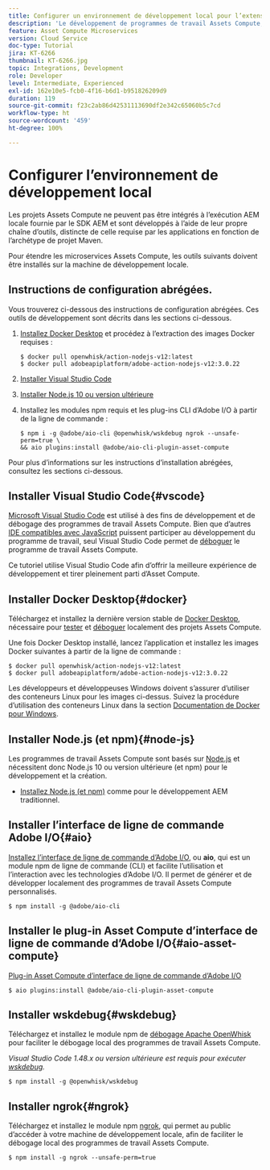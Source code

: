 ```yaml
---
title: Configurer un environnement de développement local pour l’extensibilité Assets Compute
description: 'Le développement de programmes de travail Assets Compute, qui sont des applications JavaScript Node.js, nécessite des outils de développement spécifiques dont AEM n’est pas coutumier : Node.js, divers modules npm, ainsi que Docker Desktop et Microsoft Visual Studio Code.'
feature: Asset Compute Microservices
version: Cloud Service
doc-type: Tutorial
jira: KT-6266
thumbnail: KT-6266.jpg
topic: Integrations, Development
role: Developer
level: Intermediate, Experienced
exl-id: 162e10e5-fcb0-4f16-b6d1-b951826209d9
duration: 119
source-git-commit: f23c2ab86d42531113690df2e342c65060b5c7cd
workflow-type: ht
source-wordcount: '459'
ht-degree: 100%

---
```


# Configurer l’environnement de développement local

Les projets Assets Compute ne peuvent pas être intégrés à l’exécution AEM locale fournie par le SDK AEM et sont développés à l’aide de leur propre chaîne d’outils, distincte de celle requise par les applications en fonction de l’archétype de projet Maven.

Pour étendre les microservices Assets Compute, les outils suivants doivent être installés sur la machine de développement locale.

## Instructions de configuration abrégées.

Vous trouverez ci-dessous des instructions de configuration abrégées. Ces outils de développement sont décrits dans les sections ci-dessous.

1. [Installez Docker Desktop](https://www.docker.com/products/docker-desktop) et procédez à l’extraction des images Docker requises :

   ```
   $ docker pull openwhisk/action-nodejs-v12:latest
   $ docker pull adobeapiplatform/adobe-action-nodejs-v12:3.0.22
   ```

1. [Installer Visual Studio Code](https://code.visualstudio.com/download)
1. [Installer Node.js 10 ou version ultérieure](../../local-development-environment/development-tools.md#node-js)
1. Installez les modules npm requis et les plug-ins CLI d’Adobe I/O à partir de la ligne de commande :

   ```
   $ npm i -g @adobe/aio-cli @openwhisk/wskdebug ngrok --unsafe-perm=true \
   && aio plugins:install @adobe/aio-cli-plugin-asset-compute
   ```

Pour plus d’informations sur les instructions d’installation abrégées, consultez les sections ci-dessous.

## Installer Visual Studio Code{#vscode}

[Microsoft Visual Studio Code](https://code.visualstudio.com/download) est utilisé à des fins de développement et de débogage des programmes de travail Assets Compute. Bien que d’autres [IDE compatibles avec JavaScript](../../local-development-environment/development-tools.md#set-up-the-development-ide) puissent participer au développement du programme de travail, seul Visual Studio Code permet de [déboguer](../test-debug/debug.md) le programme de travail Assets Compute.

Ce tutoriel utilise Visual Studio Code afin d’offrir la meilleure expérience de développement et tirer pleinement parti d’Asset Compute.

## Installer Docker Desktop{#docker}

Téléchargez et installez la dernière version stable de [Docker Desktop](https://www.docker.com/products/docker-desktop), nécessaire pour [tester](../test-debug/test.md) et [déboguer](../test-debug/debug.md) localement des projets Assets Compute.

Une fois Docker Desktop installé, lancez l’application et installez les images Docker suivantes à partir de la ligne de commande :

```
$ docker pull openwhisk/action-nodejs-v12:latest
$ docker pull adobeapiplatform/adobe-action-nodejs-v12:3.0.22
```

Les développeurs et développeuses Windows doivent s’assurer d’utiliser des conteneurs Linux pour les images ci-dessus. Suivez la procédure d’utilisation des conteneurs Linux dans la section [Documentation de Docker pour Windows](https://docs.docker.com/docker-for-windows/).

## Installer Node.js (et npm){#node-js}

Les programmes de travail Assets Compute sont basés sur [Node.js](https://nodejs.org/) et nécessitent donc Node.js 10 ou version ultérieure (et npm) pour le développement et la création.

+ [Installez Node.js (et npm)](../../local-development-environment/development-tools.md#node-js) comme pour le développement AEM traditionnel.

## Installer l’interface de ligne de commande Adobe I/O{#aio}

[Installez l’interface de ligne de commande d’Adobe I/O](../../local-development-environment/development-tools.md#aio-cli), ou __aio__, qui est un module npm de ligne de commande (CLI) et facilite l’utilisation et l’interaction avec les technologies d’Adobe I/O. Il permet de générer et de développer localement des programmes de travail Assets Compute personnalisés.

```
$ npm install -g @adobe/aio-cli
```

## Installer le plug-in Asset Compute d’interface de ligne de commande d’Adobe I/O{#aio-asset-compute}

[Plug-in Asset Compute d’interface de ligne de commande d’Adobe I/O](https://github.com/adobe/aio-cli-plugin-asset-compute)

```
$ aio plugins:install @adobe/aio-cli-plugin-asset-compute
```

## Installer wskdebug{#wskdebug}

Téléchargez et installez le module npm de [débogage Apache OpenWhisk](https://www.npmjs.com/package/@openwhisk/wskdebug) pour faciliter le débogage local des programmes de travail Assets Compute.

_Visual Studio Code 1.48.x ou version ultérieure est requis pour exécuter [wskdebug](#wskdebug)._

```
$ npm install -g @openwhisk/wskdebug
```

## Installer ngrok{#ngrok}

Téléchargez et installez le module npm [ngrok](https://www.npmjs.com/package/ngrok), qui permet au public d’accéder à votre machine de développement locale, afin de faciliter le débogage local des programmes de travail Assets Compute.

```
$ npm install -g ngrok --unsafe-perm=true
```
